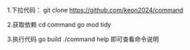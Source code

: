 1.下拉代码： 
  git clone https://github.com/keon2024/command

2.获取依赖 
  cd command 
  go mod tidy

3.执行代码 
  go build 
  ./command help 即可查看命令说明
